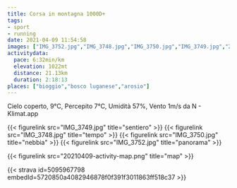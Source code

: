 ```yaml
---
title: Corsa in montagna 1000D+
tags:
- sport
- running
date: 2021-04-09 11:54:58
images: ["IMG_3752.jpg","IMG_3748.jpg","IMG_3750.jpg","IMG_3749.jpg","20210409-activity-map.png"]
activitydata:
  pace: 6:32min/km
  elevation: 1022mt
  distance: 21.13km
  duration: 2:18:13
places: ["bioggio","bosco luganese","arosio"]
---
```


Cielo coperto, 9°C, Percepito 7°C, Umidità 57%, Vento 1m/s da N - Klimat.app

<!--more-->

{{< figurelink src="IMG_3749.jpg" title="sentiero" >}}
{{< figurelink src="IMG_3748.jpg" title="tempo" >}}
{{< figurelink src="IMG_3750.jpg" title="nebbia" >}}
{{< figurelink src="IMG_3752.jpg" title="panorama" >}}


{{< figurelink src="20210409-activity-map.png" title="map" >}}


{{< strava id=5095967798 embedId=5720850a4082946878f0f391f3011863ff518c37 >}}
